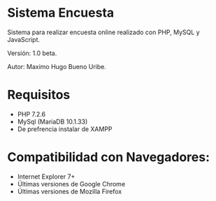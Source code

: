 # Sistema Encuesta
 Sistema para realizar encuesta online realizado con PHP, MySQL y JavaScript.
 
 Versión: 1.0 beta.
 
 Autor: Maximo Hugo Bueno Uribe.

# Requisitos
 - PHP 7.2.6
 - MySql (MariaDB 10.1.33)
 - De prefrencia instalar de XAMPP

# Compatibilidad con Navegadores:
 - Internet Explorer 7+
 - Últimas versiones de Google Chrome
 - Últimas versiones de Mozilla Firefox
 
